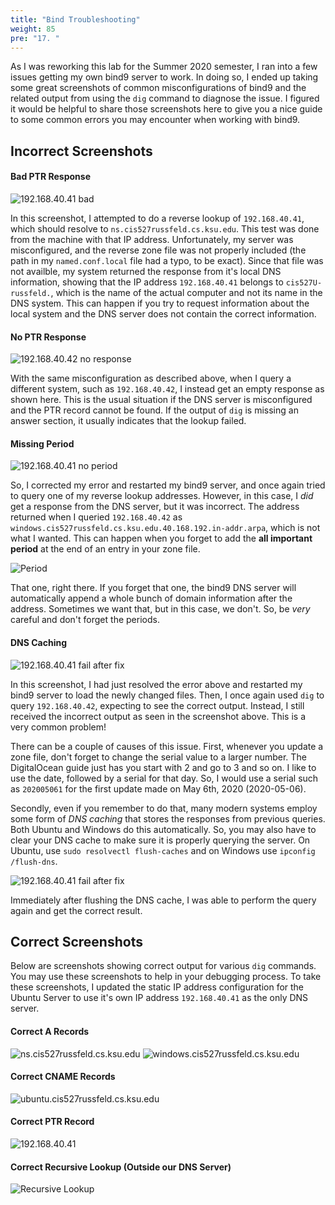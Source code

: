 ```yaml
---
title: "Bind Troubleshooting"
weight: 85
pre: "17. "
---
```


As I was reworking this lab for the Summer 2020 semester, I ran into a few issues getting my own bind9 server to work. In doing so, I ended up taking some great screenshots of common misconfigurations of bind9 and the related output from using the `dig` command to diagnose the issue. I figured it would be helpful to share those screenshots here to give you a nice guide to some common errors you may encounter when working with bind9. 

## Incorrect Screenshots

#### Bad PTR Response

![192.168.40.41 bad](images/lab3-badresponse.png)

In this screenshot, I attempted to do a reverse lookup of `192.168.40.41`, which should resolve to `ns.cis527russfeld.cs.ksu.edu`. This test was done from the machine with that IP address. Unfortunately, my server was misconfigured, and the reverse zone file was not properly included (the path in my `named.conf.local` file had a typo, to be exact). Since that file was not availble, my system returned the response from it's local DNS information, showing that the IP address `192.168.40.41` belongs to `cis527U-russfeld.`, which is the name of the actual computer and not its name in the DNS system. This can happen if you try to request information about the local system and the DNS server does not contain the correct information. 

#### No PTR Response

![192.168.40.42 no response](images/lab3-noresponse.png)

With the same misconfiguration as described above, when I query a different system, such as `192.168.40.42`, I instead get an empty response as shown here. This is the usual situation if the DNS server is misconfigured and the PTR record cannot be found. If the output of `dig` is missing an answer section, it usually indicates that the lookup failed.

#### Missing Period

![192.168.40.41 no period](images/lab3-reversebad1.png)

So, I corrected my error and restarted my bind9 server, and once again tried to query one of my reverse lookup addresses. However, in this case, I _did_ get a response from the DNS server, but it was incorrect. The address returned when I queried `192.168.40.42` as `windows.cis527russfeld.cs.ksu.edu.40.168.192.in-addr.arpa`, which is not what I wanted. This can happen when you forget to add the **all important period** at the end of an entry in your zone file. 

![Period](images/lab3-period.png)

That one, right there. If you forget that one, the bind9 DNS server will automatically append a whole bunch of domain information after the address. Sometimes we want that, but in this case, we don't. So, be _very_ careful and don't forget the periods. 

#### DNS Caching

![192.168.40.41 fail after fix](images/lab3-flushcache.png)

In this screenshot, I had just resolved the error above and restarted my bind9 server to load the newly changed files. Then, I once again used `dig` to query `192.168.40.42`, expecting to see the correct output. Instead, I still received the incorrect output as seen in the screenshot above. This is a very common problem! 

There can be a couple of causes of this issue. First, whenever you update a zone file, don't forget to change the serial value to a larger number. The DigitalOcean guide just has you start with 2 and go to 3 and so on. I like to use the date, followed by a serial for that day. So, I would use a serial such as `202005061` for the first update made on May 6th, 2020 (2020-05-06). 

Secondly, even if you remember to do that, many modern systems employ some form of _DNS caching_ that stores the responses from previous queries. Both Ubuntu and Windows do this automatically. So, you may also have to clear your DNS cache to make sure it is properly querying the server. On Ubuntu, use `sudo resolvectl flush-caches` and on Windows use `ipconfig /flush-dns`. 

![192.168.40.41 fail after fix](images/lab3-flushcache2.png)

Immediately after flushing the DNS cache, I was able to perform the query again and get the correct result. 

## Correct Screenshots

Below are screenshots showing correct output for various `dig` commands. You may use these screenshots to help in your debugging process. To take these screenshots, I updated the static IP address configuration for the Ubuntu Server to use it's own IP address `192.168.40.41` as the only DNS server. 

#### Correct A Records
![ns.cis527russfeld.cs.ksu.edu](images/lab3-dig1.png)
![windows.cis527russfeld.cs.ksu.edu](images/lab3-dig2.png)

#### Correct CNAME Records
![ubuntu.cis527russfeld.cs.ksu.edu](images/lab3-dig3.png)

#### Correct PTR Record
![192.168.40.41](images/lab3-reverse1.png)

#### Correct Recursive Lookup (Outside our DNS Server)
![Recursive Lookup](images/lab3-recurse.png)